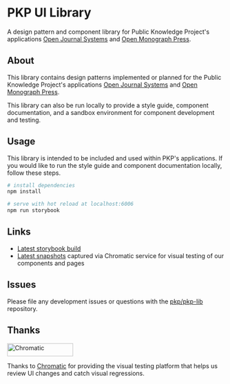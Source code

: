 # PKP UI Library

A design pattern and component library for Public Knowledge Project's applications [Open Journal Systems](https://pkp.sfu.ca/ojs/) and [Open Monograph Press](https://pkp.sfu.ca/omp/).

## About

This library contains design patterns implemented or planned for the Public Knowledge Project's applications [Open Journal Systems](https://pkp.sfu.ca/ojs/) and [Open Monograph Press](https://pkp.sfu.ca/omp/).

This library can also be run locally to provide a style guide, component documentation, and a sandbox environment for component development and testing.

## Usage

This library is intended to be included and used within PKP's applications. If you would like to run the style guide and component documentation locally, follow these steps.

```bash
# install dependencies
npm install

# serve with hot reload at localhost:6006
npm run storybook
```

## Links

- [Latest storybook build](https://stable-3_5_0--6555d3db80418bb1681b8b17.chromatic.com/)
- [Latest snapshots](https://www.chromatic.com/library?appId=6555d3db80418bb1681b8b17&branch=stable-3_5_0) captured via Chromatic service for visual testing of our components and pages

## Issues

Please file any development issues or questions with the [pkp/pkp-lib](https://github.com/pkp/pkp-lib) repository.

## Thanks

<a href="https://www.chromatic.com/"><img src="https://user-images.githubusercontent.com/321738/84662277-e3db4f80-af1b-11ea-88f5-91d67a5e59f6.png" width="153" height="30" alt="Chromatic" /></a>

Thanks to [Chromatic](https://www.chromatic.com/) for providing the visual testing platform that helps us review UI changes and catch visual regressions.
